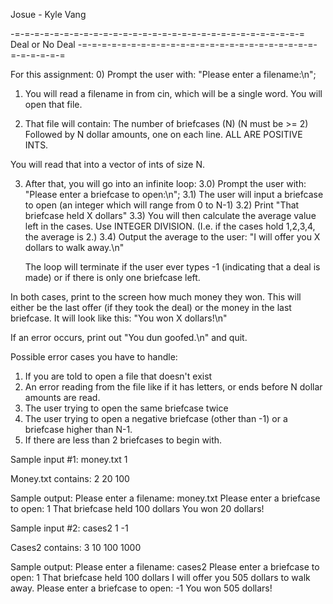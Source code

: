 Josue - Kyle Vang


-=-=-=-=-=-=-=-=-=-=-=-=-=-=-=-=-=-=-=-=-=-=-=-=-=-=-=-=-=-=
					Deal or No Deal
-=-=-=-=-=-=-=-=-=-=-=-=-=-=-=-=-=-=-=-=-=-=-=-=-=-=-=-=-=-=

For this assignment:
0) Prompt the user with: "Please enter a filename:\n";

1) You will read a filename in from cin, which will be a single word.
You will open that file.

2) That file will contain:
The number of briefcases (N) (N must be >= 2)
Followed by N dollar amounts, one on each line. ALL ARE POSITIVE INTS.

You will read that into a vector of ints of size N.

3) After that, you will go into an infinite loop:
	3.0) Prompt the user with: "Please enter a briefcase to open:\n";
	3.1) The user will input a briefcase to open (an integer which will range
	from 0 to N-1)
	3.2) Print "That briefcase held X dollars"
	3.3) You will then calculate the average value left in the cases.
	Use INTEGER DIVISION. (I.e. if the cases hold 1,2,3,4, the average is 2.)
	3.4) Output the average to the user: "I will offer you X dollars to walk
	away.\n"

	The loop will terminate if the user ever types -1 (indicating that a
deal is made) or if there is only one briefcase left.

In both cases, print to the screen how much money they won. This will either
be the last offer (if they took the deal) or the money in the last briefcase.
It will look like this: "You won X dollars!\n"

If an error occurs, print out "You dun goofed.\n" and quit.

Possible error cases you have to handle:
1) If you are told to open a file that doesn't exist
2) An error reading from the file like if it has letters, or ends before N
dollar amounts are read.
2) The user trying to open the same briefcase twice
3) The user trying to open a negative briefcase (other than -1) or a briefcase
higher than N-1.
4) If there are less than 2 briefcases to begin with.

Sample input #1:
money.txt
1

Money.txt contains:
2
20
100

Sample output:
Please enter a filename:
money.txt
Please enter a briefcase to open:
1
That briefcase held 100 dollars
You won 20 dollars!


Sample input #2:
cases2
1
-1

Cases2 contains:
3
10
100
1000

Sample output:
Please enter a filename:
cases2
Please enter a briefcase to open:
1
That briefcase held 100 dollars
I will offer you 505 dollars to walk away.
Please enter a briefcase to open:
-1
You won 505 dollars!
